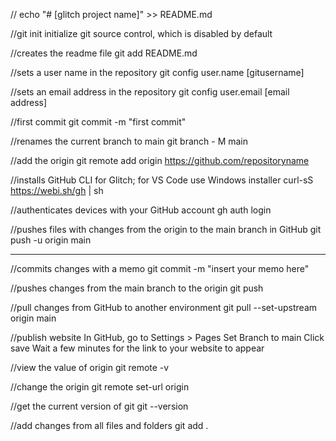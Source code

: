 //
echo "# [glitch project name]" >> README.md

//git init
initialize git source control, which is disabled by default

//creates the readme file
git add README.md

//sets a user name in the repository
git config user.name [gitusername]

//sets an email address in the repository
git config user.email [email address]

//first commit
git commit -m "first commit"

//renames the current branch to main
git branch - M main

//add the origin
git remote add origin https://github.com/repositoryname

//installs GitHub CLI for Glitch; for VS Code use Windows installer
curl-sS https://webi.sh/gh | sh 

//authenticates devices with your GitHub account
gh auth login

//pushes files with changes from the origin to the main branch in GitHub
git push -u origin main

-------------------------------------------------------------------------------------

//commits changes with a memo
git commit -m "insert your memo here"

//pushes changes from the main branch to the origin
git push

//pull changes from GitHub to another environment
git pull --set-upstream origin main

//publish website
In GitHub, go to Settings > Pages
Set Branch to main
Click save
Wait a few minutes for the link to your website to appear

//view the value of origin
git remote -v

//change the origin
git remote set-url origin

//get the current version of git
git --version

//add changes from all files and folders
git add .